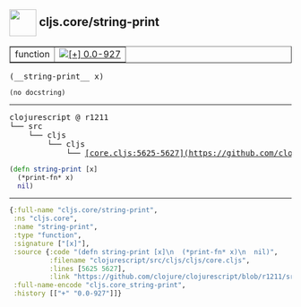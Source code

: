 ## <img width="48px" valign="middle" src="http://i.imgur.com/Hi20huC.png"> cljs.core/string-print

 <table border="1">
<tr>
<td>function</td>
<td><a href="https://github.com/cljsinfo/api-refs/tree/0.0-927"><img valign="middle" alt="[+] 0.0-927" src="https://img.shields.io/badge/+-0.0--927-lightgrey.svg"></a> </td>
</tr>
</table>

 <samp>
(__string-print__ x)<br>
</samp>

```
(no docstring)
```

---

 <pre>
clojurescript @ r1211
└── src
    └── cljs
        └── cljs
            └── <ins>[core.cljs:5625-5627](https://github.com/clojure/clojurescript/blob/r1211/src/cljs/cljs/core.cljs#L5625-L5627)</ins>
</pre>

```clj
(defn string-print [x]
  (*print-fn* x)
  nil)
```


---

```clj
{:full-name "cljs.core/string-print",
 :ns "cljs.core",
 :name "string-print",
 :type "function",
 :signature ["[x]"],
 :source {:code "(defn string-print [x]\n  (*print-fn* x)\n  nil)",
          :filename "clojurescript/src/cljs/cljs/core.cljs",
          :lines [5625 5627],
          :link "https://github.com/clojure/clojurescript/blob/r1211/src/cljs/cljs/core.cljs#L5625-L5627"},
 :full-name-encode "cljs.core_string-print",
 :history [["+" "0.0-927"]]}

```
